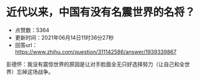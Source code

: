 # 近代以来，中国有没有名震世界的名将？
- 点赞数：5364
- 更新时间：2021年06月14日11时36分27秒
- 回答url：https://www.zhihu.com/question/311142586/answer/1939339867
<body>
 <p data-pid="syS4hklb">彭德怀：我没有震惊世界的原因是让对手脸面全无只好选择努力（让自己和全世界）忘掉这场战争。</p>
</body>